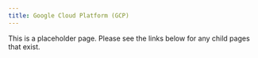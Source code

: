 ```yaml
---
title: Google Cloud Platform (GCP)
---
```


This is a placeholder page. Please see the links below for any child pages that exist.
